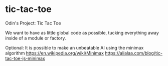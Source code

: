 # tic-tac-toe
Odin's Project: Tic Tac Toe

We want to have as little global code as possible, tucking everything away inside of a module or factory. 

Optional: It is possible to make an unbeatable AI using the minimax algorithm
https://en.wikipedia.org/wiki/Minimax
https://alialaa.com/blog/tic-tac-toe-js-minimax